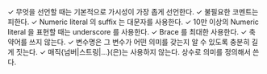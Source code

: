 ✓ 무엇을 선언할 때는 기본적으로 가시성이 가장 좁게 선언한다.
✓ 불필요한 코멘트는 피한다.
✓ Numeric literal 의 suffix 는 대문자를 사용한다.
✓ 10만 이상의 Numeric literal 을 표현할 때는 underscore 를 사용한다.
✓ Brace 를 최대한 사용한다.
✓ 축약어를 쓰지 않는다.
✓ 변수명은 그 변수가 어떤 의미를 갖는지 알 수 있도록 충분히 길게 짓는다.
✓ 매직{넘버|스트링|...}(은)는 사용하지 않는다. 상수로 의미를 정의해서 쓴다.
